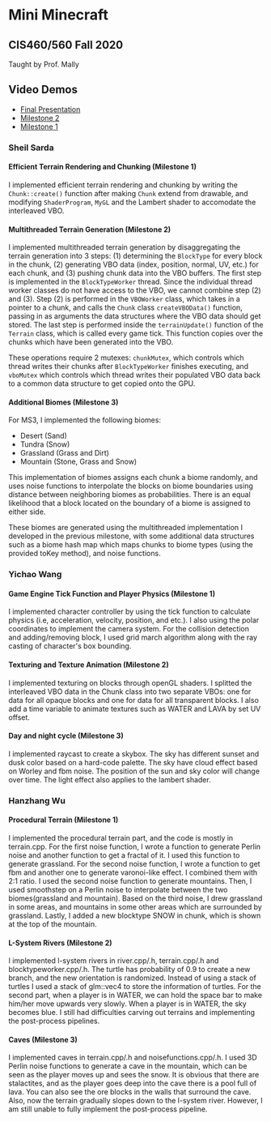 # Mini Minecraft
## CIS460/560 Fall 2020

Taught by Prof. Mally

## Video Demos

- [Final Presentation](https://www.youtube.com/watch?v=jzspsZzL_1Y)
- [Milestone 2](https://www.youtube.com/watch?v=5pjV1mCaahQ)
- [Milestone 1](https://www.youtube.com/watch?v=3B6z0Yrp_4k)

### Sheil Sarda

#### Efficient Terrain Rendering and Chunking (Milestone 1)

I implemented efficient terrain rendering and chunking by writing the `Chunk::create()` function after making `Chunk` extend from drawable, and modifying `ShaderProgram`, `MyGL` and the Lambert shader to accomodate the interleaved VBO.

#### Multithreaded Terrain Generation (Milestone 2)

I implemented multithreaded terrain generation by disaggregating the terrain generation into 3 steps: (1) determining the `BlockType` for every block in the chunk, (2) generating VBO data (index, position, normal, UV, etc.) for each chunk, and (3) pushing chunk data into the VBO buffers. The first step is implemented in the `BlockTypeWorker` thread. Since the individual thread worker classes do not have access to the VBO, we cannot combine step (2) and (3). Step (2) is performed in the `VBOWorker` class, which takes in a pointer to a chunk, and calls the `Chunk` class `createVBOData()` function, passing in as arguments the data structures where the VBO data should get stored. The last step is performed inside the `terrainUpdate()` function of the `Terrain` class, which is called every game tick. This function copies over the chunks which have been generated into the VBO.

These operations require 2 mutexes: `chunkMutex`, which controls which thread writes their chunks after `BlockTypeWorker` finishes executing, and `vboMutex` which controls which thread writes their populated VBO data back to a common data structure to get copied onto the GPU.

#### Additional Biomes (Milestone 3)

For MS3, I implemented the following biomes:
- Desert (Sand)
- Tundra (Snow)
- Grassland (Grass and Dirt)
- Mountain (Stone, Grass and Snow)

This implementation of biomes assigns each chunk a biome randomly, and uses noise functions to interpolate the blocks on biome boundaries using distance between neighboring biomes as probabilities. There is an equal likelihood that a block located on the boundary of a biome is assigned to either side.

These biomes are generated using the multithreaded implementation I developed in the previous milestone, with some additional data structures such as a biome hash map which maps chunks to biome types (using the provided toKey method), and noise functions.

### Yichao Wang

#### Game Engine Tick Function and Player Physics (Milestone 1)

I implemented character controller by using the tick function to calculate physics (i.e, acceleration, velocity, position, and etc.). I also using the polar coordinates to implement the camera system. For the collision detection and adding/removing block, I used grid march algorithm along with the ray casting of character's box bounding.

#### Texturing and Texture Animation (Milestone 2)

I implemented texturing on blocks through openGL shaders. I splitted the interleaved VBO data in the Chunk class into two separate VBOs: one for data for all opaque blocks and one for data for all transparent blocks. I also add a time variable to animate textures such as WATER and LAVA by set UV offset.

#### Day and night cycle (Milestone 3)

I implemented raycast to create a skybox. The sky has different sunset and dusk color based on a hard-code palette. The sky have cloud effect based on Worley and fbm noise. The position of the sun and sky color will change over time. The light effect also applies to the lambert shader.


### Hanzhang Wu

#### Procedural Terrain (Milestone 1)

I implemented the procedural terrain part, and the code is mostly in terrain.cpp. For the first noise function, I wrote a function to generate Perlin noise and another function to get a fractal of it. I used this function to generate grassland. For the second noise function, I wrote a function to get fbm and another one to generate varonoi-like effect. I combined them with 2:1 ratio. I used the second noise function to generate mountains. Then, I used smoothstep on a Perlin noise to interpolate between the two biomes(grassland and mountain). Based on the third noise, I drew grassland in some areas, and mountains in some other areas which are surrounded by grassland. Lastly, I added a new blocktype SNOW in chunk, which is shown at the top of the mountain.

#### L-System Rivers (Milestone 2)
I implemented l-system rivers in river.cpp/.h, terrain.cpp/.h and blocktypeworker.cpp/.h. The turtle has probability of 0.9 to create a new branch, and the new orientation is randomized. Instead of using a stack of turtles I used a stack of glm::vec4 to store the information of turtles. For the second part, when a player is in WATER, we can hold the space bar to make him/her move upwards very slowly. When a player is in WATER, the sky becomes blue.
I still had difficulties carving out terrains and implementing the post-process pipelines.

#### Caves (Milestone 3)
I implemented caves in terrain.cpp/.h and noisefunctions.cpp/.h. I used 3D Perlin noise functions to generate a cave in the mountain, which can be seen as the player moves up and sees the snow. It is obvious that there are stalactites, and as the player goes deep into the cave there is a pool full of lava. You can also see the ore blocks in the walls that surround the cave.
Also, now the terrain gradually slopes down to the l-system river. However, I am still unable to fully implement the post-process pipeline.
